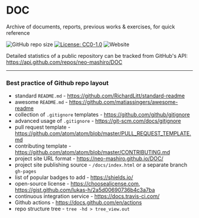 # DOC
Archive of documents, reports, previous works & exercises, for quick reference

![GitHub repo size](https://img.shields.io/github/repo-size/neo-mashiro/DOC?label=Doc%20Size&style=social)
[![License: CC0-1.0](https://img.shields.io/badge/License-CC0%201.0-blue.svg?style=plastic)](http://creativecommons.org/publicdomain/zero/1.0/)
![Website](https://img.shields.io/website?down_message=Offline&label=Website&style=plastic&up_color=%23b366ff&up_message=Online&url=https%3A%2F%2Fnbviewer.jupyter.org%2Fgithub%2Fneo-mashiro%2FDOC%2Fblob%2Fmaster%2Fweb%2Findex.html)

Detailed statistics of a public repository can be tracked from GitHub's API:  
https://api.github.com/repos/neo-mashiro/DOC

---

### Best practice of Github repo layout

- standard `README.md` - https://github.com/RichardLitt/standard-readme 
- awesome `README.md` - https://github.com/matiassingers/awesome-readme
- collection of `.gitignore` templates - https://github.com/github/gitignore
- advanced usage of `.gitignore` - https://git-scm.com/docs/gitignore
- pull request template - https://github.com/atom/atom/blob/master/PULL_REQUEST_TEMPLATE.md
- contributing template - https://github.com/atom/atom/blob/master/CONTRIBUTING.md
- project site URL format - https://neo-mashiro.github.io/DOC/
- project site publishing source - `/docs/index.html` or a separate branch `gh-pages`
- list of popular badges to add - https://shields.io/
- open-source license - https://choosealicense.com, https://gist.github.com/lukas-h/2a5d00690736b4c3a7ba 
- continuous integration service - https://docs.travis-ci.com/
- Github actions - https://docs.github.com/en/actions
- repo structure tree - ```tree -hd > tree_view.out```

